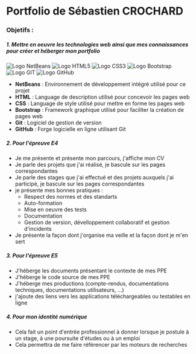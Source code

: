 # Portfolio de Sébastien CROCHARD

### Objetifs :

##### 1. Mettre en oeuvre les technologies web ainsi que mes connaissances pour créer et héberger mon portfolio

![Logo NetBeans](https://cwiki.apache.org/confluence/download/attachments/75974482/netbeans-logo-2-cleanedpx64.png?version=1&modificationDate=1519886525000&api=v2) ![Logo HTML5](https://www.w3.org/html/logo/downloads/HTML5_Logo_64.png) ![Logo CSS3](https://i.postimg.cc/vBV73qbY/html5-logo-31821-2.png) ![Logo Bootstrap](https://i.postimg.cc/Nff3Pm2h/bootstrap-logo-1.jpg) ![Logo GIT](https://i.postimg.cc/ydCdFvdC/1024px-Git-logo-svg-1.png) ![Logo GitHub](https://i.postimg.cc/QCrfZGdY/25231-1.png)

- **NetBeans** : Environnement de développement intégré utilisé pour ce projet
- **HTML** : Language de description utilisé pour concevoir les pages web
- **CSS** : Language de style utilisé pour mettre en forme les pages web
- **Bootstrap** : Framework graphique utilisé pour faciliter la création de pages web
- **Git** : Logiciel de gestion de version
- **GitHub** : Forge logicielle en ligne utilisant Git

##### 2. Pour l'épreuve E4

- Je me présente et présente mon parcours, j'affiche mon CV
- Je parle des projets que j'ai réalisé, je bascule sur les pages correspondantes
- Je parle des stages que j'ai effectué et des projets auxquels j'ai participé, je bascule sur les pages correspondantes
- je présente mes bonnes pratiques :
    - Respect des normes et des standarts
    - Auto-formation
    - Mise en oeuvre des tests
    - Documentation
    - Gestion de version, dévelloppement collaboratif et gestion d'incidents
- Je présente la façon dont j'organise ma veille et la façon dont je m'en sert

##### 3. Pour l'épreuve E5

- J'héberge les documents présentant le contexte de mes PPE
- J'héberge le code source de mes PPE
- J'héberge mes productions (compte-rendus, documentations techniques, documentations utilisateurs, ...)
- j'ajoute des liens vers les applications téléchargeables ou testables en ligne

##### 4. Pour mon identité numérique

- Cela fait un point d'entrée professionnel à donner lorsque je postule à un stage, à une poursuite d'études ou à un emploi
- Cela permettra de me faire référencer par les moteurs de recherches
